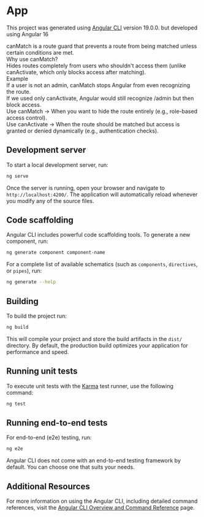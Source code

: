 # App

This project was generated using [Angular CLI](https://github.com/angular/angular-cli) version 19.0.0. but developed using Angular 16<br>

canMatch is a route guard that prevents a route from being matched unless certain conditions are met.<br>
Why use canMatch?<br>
Hides routes completely from users who shouldn't access them (unlike canActivate, which only blocks access after matching).<br>
Example<br>
If a user is not an admin, canMatch stops Angular from even recognizing the route.<br>
If we used only canActivate, Angular would still recognize /admin but then block access.<br>
Use canMatch → When you want to hide the route entirely (e.g., role-based access control).<br>
Use canActivate → When the route should be matched but access is granted or denied dynamically (e.g., authentication checks).

## Development server

To start a local development server, run:

```bash
ng serve
```

Once the server is running, open your browser and navigate to `http://localhost:4200/`. The application will automatically reload whenever you modify any of the source files.

## Code scaffolding

Angular CLI includes powerful code scaffolding tools. To generate a new component, run:

```bash
ng generate component component-name
```

For a complete list of available schematics (such as `components`, `directives`, or `pipes`), run:

```bash
ng generate --help
```

## Building

To build the project run:

```bash
ng build
```

This will compile your project and store the build artifacts in the `dist/` directory. By default, the production build optimizes your application for performance and speed.

## Running unit tests

To execute unit tests with the [Karma](https://karma-runner.github.io) test runner, use the following command:

```bash
ng test
```

## Running end-to-end tests

For end-to-end (e2e) testing, run:

```bash
ng e2e
```

Angular CLI does not come with an end-to-end testing framework by default. You can choose one that suits your needs.

## Additional Resources

For more information on using the Angular CLI, including detailed command references, visit the [Angular CLI Overview and Command Reference](https://angular.dev/tools/cli) page.
